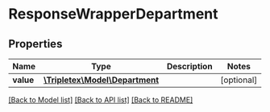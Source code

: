 # ResponseWrapperDepartment

## Properties
Name | Type | Description | Notes
------------ | ------------- | ------------- | -------------
**value** | [**\Tripletex\Model\Department**](Department.md) |  | [optional] 

[[Back to Model list]](../../README.md#documentation-for-models) [[Back to API list]](../../README.md#documentation-for-api-endpoints) [[Back to README]](../../README.md)

